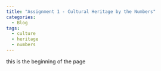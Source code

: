 ```yaml
---
title: "Assignment 1 - Cultural Heritage by the Numbers"
categories:
  - Blog
tags:
  - culture
  - heritage
  - numbers
---
```


this is the beginning of the page